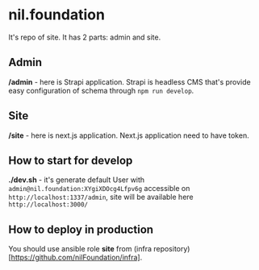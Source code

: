 # nil.foundation

It's repo of site. It has 2 parts: admin and site.

## Admin

**/admin** - here is Strapi application. Strapi is headless CMS that's provide easy configuration of schema through `npm run develop`.

## Site

**/site** - here is next.js application. Next.js application need to have token.

## How to start for develop

**./dev.sh** - it's generate default User with `admin@nil.foundation:XYgiXDOcg4Lfpv6g` accessible on `http://localhost:1337/admin`, site will be available here `http://localhost:3000/`

## How to deploy in production

You should use ansible role **site** from (infra repository)[https://github.com/nilFoundation/infra].
